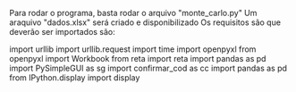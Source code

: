 Para rodar o programa, basta rodar o arquivo "monte_carlo.py"
Um araquivo "dados.xlsx" será criado e disponibilizado
Os requisitos são que deverão ser importados são:

import urllib
import urllib.request
import time
import openpyxl
from openpyxl import Workbook
from reta import reta
import pandas as pd
import PySimpleGUI as sg 
import confirmar_cod as cc
import pandas as pd
from IPython.display import display